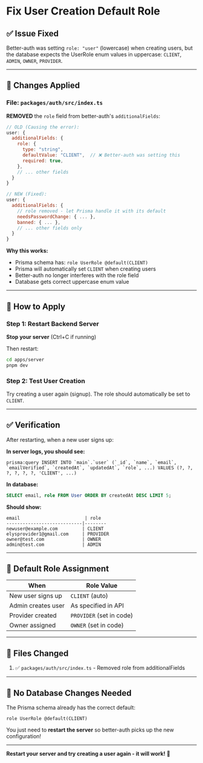 # Fix User Creation Default Role

## ✅ Issue Fixed

Better-auth was setting `role: "user"` (lowercase) when creating users, but the database expects the UserRole enum values in uppercase: `CLIENT`, `ADMIN`, `OWNER`, `PROVIDER`.

---

## 🔧 Changes Applied

### File: `packages/auth/src/index.ts`

**REMOVED** the `role` field from better-auth's `additionalFields`:

```javascript
// OLD (Causing the error):
user: {
  additionalFields: {
    role: {
      type: "string",
      defaultValue: "CLIENT",  // ❌ Better-auth was setting this
      required: true,
    },
    // ... other fields
  }
}

// NEW (Fixed):
user: {
  additionalFields: {
    // role removed - let Prisma handle it with its default
    needsPasswordChange: { ... },
    banned: { ... },
    // ... other fields only
  }
}
```

**Why this works:**
- Prisma schema has: `role UserRole @default(CLIENT)`
- Prisma will automatically set `CLIENT` when creating users
- Better-auth no longer interferes with the role field
- Database gets correct uppercase enum value

---

## 🚀 How to Apply

### Step 1: Restart Backend Server

**Stop your server** (Ctrl+C if running)

Then restart:
```bash
cd apps/server
pnpm dev
```

### Step 2: Test User Creation

Try creating a user again (signup). The role should automatically be set to `CLIENT`.

---

## ✅ Verification

After restarting, when a new user signs up:

**In server logs, you should see:**
```prisma
prisma:query INSERT INTO `main`.`user` (`_id`, `name`, `email`, `emailVerified`, `createdAt`, `updatedAt`, `role`, ...) VALUES (?, ?, ?, ?, ?, ?, 'CLIENT', ...)
```

**In database:**
```sql
SELECT email, role FROM User ORDER BY createdAt DESC LIMIT 5;
```

**Should show:**
```
email                        | role
----------------------------|--------
newuser@example.com         | CLIENT
elysprovider1@gmail.com     | PROVIDER
owner@test.com              | OWNER
admin@test.com              | ADMIN
```

---

## 🎯 Default Role Assignment

| When | Role Value |
|------|-----------|
| New user signs up | `CLIENT` (auto) |
| Admin creates user | As specified in API |
| Provider created | `PROVIDER` (set in code) |
| Owner assigned | `OWNER` (set in code) |

---

## 📝 Files Changed

1. ✅ `packages/auth/src/index.ts` - Removed role from additionalFields

---

## 🔄 No Database Changes Needed

The Prisma schema already has the correct default:
```prisma
role UserRole @default(CLIENT)
```

You just need to **restart the server** so better-auth picks up the new configuration!

---

**Restart your server and try creating a user again - it will work!** 🎉

